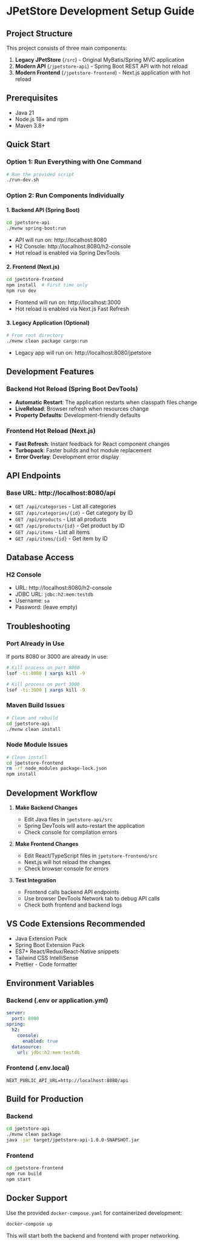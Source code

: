 # JPetStore Development Setup Guide

## Project Structure

This project consists of three main components:

1. **Legacy JPetStore** (`/src`) - Original MyBatis/Spring MVC application
2. **Modern API** (`/jpetstore-api`) - Spring Boot REST API with hot reload
3. **Modern Frontend** (`/jpetstore-frontend`) - Next.js application with hot reload

## Prerequisites

- Java 21
- Node.js 18+ and npm
- Maven 3.8+

## Quick Start

### Option 1: Run Everything with One Command

```bash
# Run the provided script
./run-dev.sh
```

### Option 2: Run Components Individually

#### 1. Backend API (Spring Boot)
```bash
cd jpetstore-api
./mvnw spring-boot:run
```
- API will run on: http://localhost:8080
- H2 Console: http://localhost:8080/h2-console
- Hot reload is enabled via Spring DevTools

#### 2. Frontend (Next.js)
```bash
cd jpetstore-frontend
npm install  # First time only
npm run dev
```
- Frontend will run on: http://localhost:3000
- Hot reload is enabled via Next.js Fast Refresh

#### 3. Legacy Application (Optional)
```bash
# From root directory
./mvnw clean package cargo:run
```
- Legacy app will run on: http://localhost:8080/jpetstore

## Development Features

### Backend Hot Reload (Spring Boot DevTools)
- **Automatic Restart**: The application restarts when classpath files change
- **LiveReload**: Browser refresh when resources change
- **Property Defaults**: Development-friendly defaults

### Frontend Hot Reload (Next.js)
- **Fast Refresh**: Instant feedback for React component changes
- **Turbopack**: Faster builds and hot module replacement
- **Error Overlay**: Development error display

## API Endpoints

### Base URL: http://localhost:8080/api

- `GET /api/categories` - List all categories
- `GET /api/categories/{id}` - Get category by ID
- `GET /api/products` - List all products
- `GET /api/products/{id}` - Get product by ID
- `GET /api/items` - List all items
- `GET /api/items/{id}` - Get item by ID

## Database Access

### H2 Console
- URL: http://localhost:8080/h2-console
- JDBC URL: `jdbc:h2:mem:testdb`
- Username: `sa`
- Password: (leave empty)

## Troubleshooting

### Port Already in Use
If ports 8080 or 3000 are already in use:

```bash
# Kill process on port 8080
lsof -ti:8080 | xargs kill -9

# Kill process on port 3000
lsof -ti:3000 | xargs kill -9
```

### Maven Build Issues
```bash
# Clean and rebuild
cd jpetstore-api
./mvnw clean install
```

### Node Module Issues
```bash
# Clean install
cd jpetstore-frontend
rm -rf node_modules package-lock.json
npm install
```

## Development Workflow

1. **Make Backend Changes**
   - Edit Java files in `jpetstore-api/src`
   - Spring DevTools will auto-restart the application
   - Check console for compilation errors

2. **Make Frontend Changes**
   - Edit React/TypeScript files in `jpetstore-frontend/src`
   - Next.js will hot reload the changes
   - Check browser console for errors

3. **Test Integration**
   - Frontend calls backend API endpoints
   - Use browser DevTools Network tab to debug API calls
   - Check both frontend and backend logs

## VS Code Extensions Recommended

- Java Extension Pack
- Spring Boot Extension Pack
- ES7+ React/Redux/React-Native snippets
- Tailwind CSS IntelliSense
- Prettier - Code formatter

## Environment Variables

### Backend (.env or application.yml)
```yaml
server:
  port: 8080
spring:
  h2:
    console:
      enabled: true
  datasource:
    url: jdbc:h2:mem:testdb
```

### Frontend (.env.local)
```
NEXT_PUBLIC_API_URL=http://localhost:8080/api
```

## Build for Production

### Backend
```bash
cd jpetstore-api
./mvnw clean package
java -jar target/jpetstore-api-1.0.0-SNAPSHOT.jar
```

### Frontend
```bash
cd jpetstore-frontend
npm run build
npm start
```

## Docker Support

Use the provided `docker-compose.yaml` for containerized development:

```bash
docker-compose up
```

This will start both the backend and frontend with proper networking.
